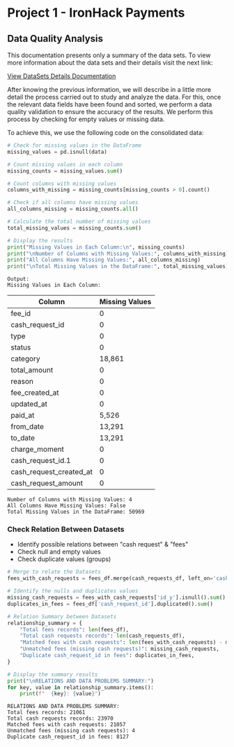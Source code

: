 # Project 1 - IronHack Payments

## Data Quality Analysis

This documentation presents only a summary of the data sets. To view more information about the data sets and their details visit the next link:

[View DataSets Details Documentation](./project_datasets/)

After knowing the previous information, we will describe in a little more detail the process carried out to study and analyze the data. For this, once the relevant data fields have been found and sorted, we perform a data quality validation to ensure the accuracy of the results. We perform this process by checking for empty values ​​or missing data.

To achieve this, we use the following code on the consolidated data:

```python
# Check for missing values in the DataFrame
missing_values = pd.isnull(data)

# Count missing values in each column
missing_counts = missing_values.sum()

# Count columns with missing values
columns_with_missing = missing_counts[missing_counts > 0].count()

# Check if all columns have missing values
all_columns_missing = missing_counts.all()

# Calculate the total number of missing values
total_missing_values = missing_counts.sum()

# Display the results
print("Missing Values in Each Column:\n", missing_counts)
print("\nNumber of Columns with Missing Values:", columns_with_missing)
print("All Columns Have Missing Values:", all_columns_missing)
print("\nTotal Missing Values in the DataFrame:", total_missing_values)
```

```console
Output:
Missing Values in Each Column:
```

| Column                  | Missing Values |
| ----------------------- | -------------- |
| fee_id                  | 0              |
| cash_request_id         | 0              |
| type                    | 0              |
| status                  | 0              |
| category                | 18,861         |
| total_amount            | 0              |
| reason                  | 0              |
| fee_created_at          | 0              |
| updated_at              | 0              |
| paid_at                 | 5,526          |
| from_date               | 13,291         |
| to_date                 | 13,291         |
| charge_moment           | 0              |
| cash_request_id.1       | 0              |
| cash_request_created_at | 0              |
| cash_request_amount     | 0              |

```console
Number of Columns with Missing Values: 4
All Columns Have Missing Values: False
Total Missing Values in the DataFrame: 50969
```

### Check Relation Between Datasets

- Identify possible relations between "cash request" & "fees"
- Check null and empty values
- Check duplicate values (groups)

```python
# Merge to relate the Datasets
fees_with_cash_requests = fees_df.merge(cash_requests_df, left_on='cash_request_id', right_on='id', how='left')

# Identify the nulls and duplicates values
missing_cash_requests = fees_with_cash_requests['id_y'].isnull().sum()
duplicates_in_fees = fees_df['cash_request_id'].duplicated().sum()

# Relation Summary between Datasets
relationship_summary = {
    "Total fees records": len(fees_df),
    "Total cash requests records": len(cash_requests_df),
    "Matched fees with cash requests": len(fees_with_cash_requests) - missing_cash_requests,
    "Unmatched fees (missing cash requests)": missing_cash_requests,
    "Duplicate cash_request_id in fees": duplicates_in_fees,
}

# Display the summary results
print("\nRELATIONS AND DATA PROBLEMS SUMMARY:")
for key, value in relationship_summary.items():
    print(f"  {key}: {value}")
```

```console
RELATIONS AND DATA PROBLEMS SUMMARY:
Total fees records: 21061
Total cash requests records: 23970
Matched fees with cash requests: 21057
Unmatched fees (missing cash requests): 4
Duplicate cash_request_id in fees: 8127
```
